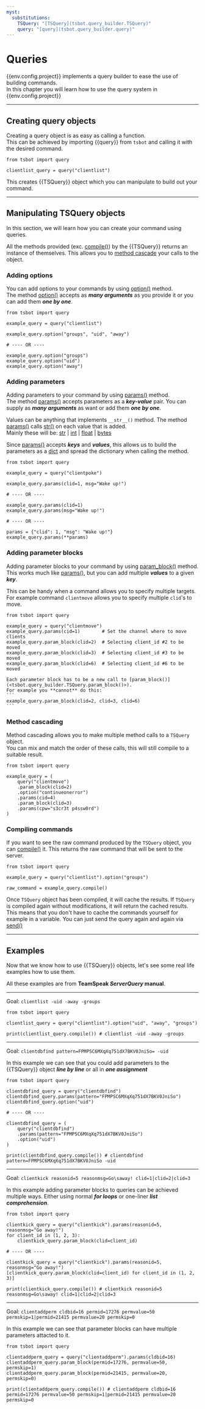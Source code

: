 ```yaml
---
myst:
  substitutions:
    TSQuery: "[TSQuery](tsbot.query_builder.TSQuery)"
    query: "[query](tsbot.query_builder.query)"
---
```


# Queries

{{env.config.project}} implements a query builder to ease the use of building commands.  
In this chapter you will learn how to use the query system in {{env.config.project}}

---

## Creating query objects

Creating a query object is as easy as calling a function.  
This can be achieved by importing {{query}} from `tsbot` and calling it with the desired command.

```
from tsbot import query

clientlist_query = query("clientlist")
```

This creates {{TSQuery}} object which you can manipulate to build out your command.

---

## Manipulating TSQuery objects

In this section, we will learn how you can create your command using queries.

All the methods provided (exc. [compile()](<tsbot.query_builder.TSQuery.compile()>)) by the {{TSQuery}} returns an instance of themselves.
This allows you to [method cascade](https://en.wikipedia.org/wiki/Method_cascading) your calls to the object.

### Adding options

You can add options to your commands by using [option()](<tsbot.query_builder.TSQuery.option()>) method.  
The method [option()](<tsbot.query_builder.TSQuery.option()>) accepts as **_many arguments_** as you provide it or you can add them **_one by one_**.

```
from tsbot import query

example_query = query("clientlist")

example_query.option("groups", "uid", "away")

# ---- OR ----

example_query.option("groups")
example_query.option("uid")
example_query.option("away")
```

### Adding parameters

Adding parameters to your command by using [params()](<tsbot.query_builder.TSQuery.params()>) method.  
The method [params()](<tsbot.query_builder.TSQuery.params()>) accepts parameters as a **_key-value_** pair. You can supply as **_many arguments_** as want or add them **_one by one_**.

Values can be anything that implements `__str__()` method. The method [params()](<tsbot.query_builder.TSQuery.params()>) calls [str()](str) on each value that is added.  
Mainly these will be: [str](str) | [int](int) | [float](float) | [bytes](bytes)

Since [params()](<tsbot.query_builder.TSQuery.params()>) accepts **_keys_** and **_values_**, this allows us to build the parameters as a [dict](dict) and spread the dictionary when calling the method.

```
from tsbot import query

example_query = query("clientpoke")

example_query.params(clid=1, msg="Wake up!")

# ---- OR ----

example_query.params(clid=1)
example_query.params(msg="Wake up!")

# ---- OR ----

params = {"clid": 1, "msg": "Wake up!"}
example_query.params(**params)
```

### Adding parameter blocks

Adding parameter blocks to your command by using [param_block()](<tsbot.query_builder.TSQuery.param_block()>) method.  
This works much like [params()](<tsbot.query_builder.TSQuery.params()>), but you can add multiple **_values_** to a given **_key_**.

This can be handy when a command allows you to specify multiple targets.
For example command `clientmove` allows you to specify multiple `clid`'s to move.

```
from tsbot import query

example_query = query("clientmove")
example_query.params(cid=1)        # Set the channel where to move clients
example_query.param_block(clid=2)  # Selecting client_id #2 to be moved
example_query.param_block(clid=3)  # Selecting client_id #3 to be moved
example_query.param_block(clid=6)  # Selecting client_id #6 to be moved
```

````{warning}
Each parameter block has to be a new call to [param_block()](<tsbot.query_builder.TSQuery.param_block()>).
For example you **cannot** do this:
```
example_query.param_block(clid=2, clid=3, clid=6)
```
````

### Method cascading

Method cascading allows you to make multiple method calls to a `TSQuery` object.  
You can mix and match the order of these calls, this will still compile to a suitable result.

```
from tsbot import query

example_query = (
    query("clientmove")
    .param_block(clid=2)
    .option("continueonerror")
    .params(cid=4)
    .param_block(clid=3)
    .params(cpw="s3cr3t p4ssw0rd")
)
```

### Compiling commands

If you want to see the raw command produced by the `TSQuery` object, you can [compile()](<tsbot.query_builder.TSQuery.compile()>) it.
This returns the raw command that will be sent to the server.

```
from tsbot import query

example_query = query("clientlist").option("groups")

raw_command = example_query.compile()
```

Once `TSQuery` object has been compiled, it will cache the results.
If `TSQuery` is compiled again without modifications, it will return the cached results.
This means that you don't have to cache the commands yourself for example in a variable.
You can just send the query again and again via [send()](<tsbot.TSBot.send()>)

---

## Examples

Now that we know how to use {{TSQuery}} objects, let's see some real life examples how to use them.

All these examples are from **TeamSpeak _ServerQuery_ manual**.

---

Goal:
`clientlist -uid -away -groups`

```
from tsbot import query

clientlist_query = query("clientlist").option("uid", "away", "groups")

print(clientlist_query.compile()) # clientlist -uid -away -groups
```

---

Goal:
`clientdbfind pattern=FPMPSC6MXqXq751dX7BKV0JniSo= -uid`

In this example we can see that you could add parameters to the {{TSQuery}} object **_line by line_** or all in **_one assignment_**

```
from tsbot import query

clientdbfind_query = query("clientdbfind")
clientdbfind_query.params(pattern="FPMPSC6MXqXq751dX7BKV0JniSo")
clientdbfind_query.option("uid")

# ---- OR ----

clientdbfind_query = (
    query("clientdbfind")
    .params(pattern="FPMPSC6MXqXq751dX7BKV0JniSo")
    .option("uid")
)

print(clientdbfind_query.compile()) # clientdbfind pattern=FPMPSC6MXqXq751dX7BKV0JniSo -uid
```

---

Goal:
`clientkick reasonid=5 reasonmsg=Go\saway! clid=1|clid=2|clid=3`

In this example adding parameter blocks to queries can be achieved multiple ways.
Either using normal **_for loops_** or one-liner **_list comprehension_**.

```
from tsbot import query

clientkick_query = query("clientkick").params(reasonid=5, reasonmsg="Go away!")
for client_id in (1, 2, 3):
    clientkick_query.param_block(clid=client_id)

# ---- OR ----

clientkick_query = query("clientkick").params(reasonid=5, reasonmsg="Go away!")
[clientkick_query.param_block(clid=client_id) for client_id in (1, 2, 3)]

print(clientkick_query.compile()) # clientkick reasonid=5 reasonmsg=Go\saway! clid=1|clid=2|clid=3
```

---

Goal:
`clientaddperm cldbid=16 permid=17276 permvalue=50 permskip=1|permid=21415 permvalue=20 permskip=0`

In this example we can see that parameter blocks can have multiple parameters attacted to it.

```
from tsbot import query

clientaddperm_query = query("clientaddperm").params(cldbid=16)
clientaddperm_query.param_block(permid=17276, permvalue=50, permskip=1)
clientaddperm_query.param_block(permid=21415, permvalue=20, permskip=0)

print(clientaddperm_query.compile()) # clientaddperm cldbid=16 permid=17276 permvalue=50 permskip=1|permid=21415 permvalue=20 permskip=0
```
